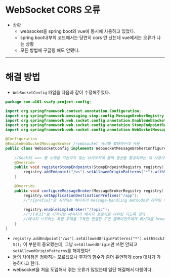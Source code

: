 # WebSocket CORS 오류
* 상황
  * websocket을 spring boot와 vue에 동시에 사용하고 있었다.
  * spring boot내부의 코드에서는 당연히 cors 안 났는데 vue에서는 오류가 나는 상황
  * 모든 방법에 구글링 해도 안됐다.

---
# 해결 방법
* `WebSocketConfig` 파일을 다음과 같이 수정해주었다.
```java
package com.a101.ssafy.project.config;

import org.springframework.context.annotation.Configuration;
import org.springframework.messaging.simp.config.MessageBrokerRegistry;
import org.springframework.web.socket.config.annotation.EnableWebSocketMessageBroker;
import org.springframework.web.socket.config.annotation.StompEndpointRegistry;
import org.springframework.web.socket.config.annotation.WebSocketMessageBrokerConfigurer;

@Configuration
@EnableWebSocketMessageBroker //websocket 서버를 활용하는데 사용
public class WebSocketConfig implements WebSocketMessageBrokerConfigurer{
	
	//SockJS ==> 웹 소켓을 지원하지 않는 브라우저에 폴백 옵션을 활성화하는 데 사용(Fallback: 기능이 동작하지 않을 때 이에 대처하는 기능)
	@Override
	public void registerStompEndpoints(StompEndpointRegistry registry) {
		registry.addEndpoint("/ws").setAllowedOriginPatterns("*").withSockJS(); //이 부분이 중요
	}
	
	@Override
	public void configureMessageBroker(MessageBrokerRegistry registry) {
		registry.setApplicationDestinationPrefixes("/app");
		//"/{prefix}"로 시작되는 메시지가 message-handling methods로 라우팅 되어야 함
		
		registry.enableSimpleBroker("/topic");
		//"/{주소}"로 시작되는 메시지가 메시지 브로커로 라우팅 되도록 정의
		//메시지 브로커는 특정 주제를 구독한 연결된 모든 클라이언트에게 메시지를 broadcast함
	}
}
```

* `registry.addEndpoint("/ws").setAllowedOriginPatterns("*").withSockJS();` 이 부분이 중요했는데, 그냥 `setAllowedOrigin`만 쓰면 안되고 `setAllowedOriginPatterns`를 해야했다!
* 둘의 차이점은 정확히는 모르겠으나 후자의 함수가 좀더 유연하게 cors 대처가 가능하다고 한다.
* websocket을 처음 도입해서 겪는 오류가 많았는데 일단 해결해서 다행이다.

